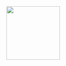 <img height="140px" src="https://github-readme-stats.vercel.app/api?username=pk-1337&show_icons=true&theme=dark" />
